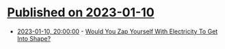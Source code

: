 # [Published on 2023-01-10](index.md)

* [2023-01-10, 20:00:00](https://news.slashdot.org/story/23/01/10/1725221/would-you-zap-yourself-with-electricity-to-get-into-shape?utm_source=rss1.0mainlinkanon&utm_medium=feed) - [Would You Zap Yourself With Electricity To Get Into Shape?](https://news.slashdot.org/story/23/01/10/1725221/would-you-zap-yourself-with-electricity-to-get-into-shape?utm_source=rss1.0mainlinkanon&utm_medium=feed)
